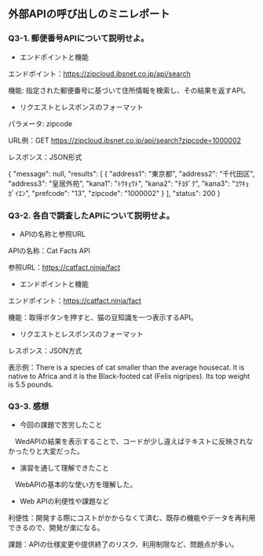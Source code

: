 ## 外部APIの呼び出しのミニレポート
### Q3-1. 郵便番号APIについて説明せよ。
* エンドポイントと機能

エンドポイント：https://zipcloud.ibsnet.co.jp/api/search

機能: 指定された郵便番号に基づいて住所情報を検索し、その結果を返すAPI。
* リクエストとレスポンスのフォーマット

パラメータ: zipcode

URL例：GET https://zipcloud.ibsnet.co.jp/api/search?zipcode=1000002

レスポンス：JSON形式

{ "message": null, "results": [ { "address1": "東京都", "address2": "千代田区", "address3": "皇居外苑", "kana1": "ﾄｳｷｮｳﾄ", "kana2": "ﾁﾖﾀﾞｸ", "kana3": "ｺｳｷｮｶﾞｲｴﾝ", "prefcode": "13", "zipcode": "1000002" } ], "status": 200 }
### Q3-2. 各自で調査したAPIについて説明せよ。
* APIの名称と参照URL

APIの名称：Cat Facts API

参照URL：https://catfact.ninja/fact
* エンドポイントと機能

エンドポイント：https://catfact.ninja/fact

機能：取得ボタンを押すと、猫の豆知識を一つ表示するAPI。
* リクエストとレスポンスのフォーマット

レスポンス：JSON方式

表示例：There is a species of cat smaller than the average housecat. It is native to Africa and it is the Black-footed cat (Felis nigripes). Its top weight is 5.5 pounds.
### Q3-3. 感想
* 今回の課題で苦労したこと

　WedAPIの結果を表示することで、コードが少し違えばテキストに反映されなかったりと大変だった。
* 演習を通して理解できたこと

　WebAPIの基本的な使い方を理解した。
* Web APIの利便性や課題など
  
 利便性：開発する際にコストがかからなくて済む、既存の機能やデータを再利用できるので、開発が楽になる。
 
 課題：APIの仕様変更や提供終了のリスク、利用制限など、問題点が多い。
